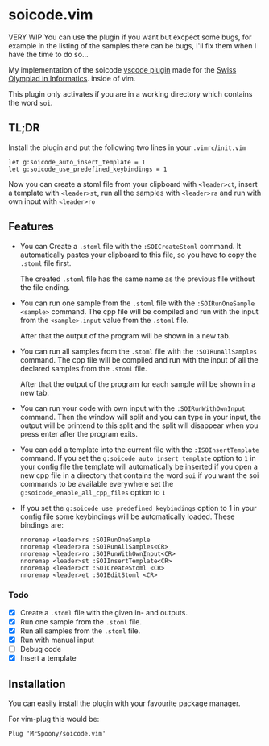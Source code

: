 # soicode.vim

VERY WIP
You can use the plugin if you want but excpect some bugs,
for example in the listing of the samples there can be bugs,
I'll fix them when I have the time to do so...

My implementation of the soicode
[vscode plugin](https://marketplace.visualstudio.com/items?itemName=swissolyinfo.soicode)
made for the [Swiss Olympiad in Informatics](https://soi.ch).
inside of vim.

This plugin only activates if you are in a working directory which contains
the word `soi`.

## TL;DR

Install the plugin and put the following two lines in your `.vimrc`/`init.vim`

```vim
let g:soicode_auto_insert_template = 1
let g:soicode_use_predefined_keybindings = 1
```

Now you can create a stoml file from your clipboard with `<leader>ct`,
insert a template with `<leader>st`,
run all the samples with `<leader>ra` and
run with own input with `<leader>ro`

## Features

- You can Create  a `.stoml` file with the `:SOICreateStoml` command.
  It automatically pastes your clipboard to this file,
  so you have to copy the `.stoml` file first.

  The created `.stoml` file has the same name
as the previous file without the file ending.

- You can run one sample from the `.stoml` file
  with the `:SOIRunOneSample <sample>` command.
  The cpp file will be compiled and run with the input
  from the `<sample>.input` value from the `.stoml` file.

  After that the output of the program will be shown in a new tab.

- You can run all samples from the `.stoml` file
  with the `:SOIRunAllSamples` command.
  The cpp file will be compiled and run with the input
  of all the declared samples from the `.stoml` file.

  After that the output of the program for each sample will be shown in a new tab.

- You can run your code with own input with the `:SOIRunWithOwnInput` command.
  Then the window will split and you can type in your input,
  the output will be printend to this split and the split will disappear
  when you press enter after the program exits.

- You can add a template into the current file with the `:ISOInsertTemplate` command.
  If you set the `g:soicode_auto_insert_template` option to `1` in your config file
  the template will automatically be inserted if you open a new cpp file in a directory
  that contains the word `soi` if you want the soi commands to be available everywhere
  set the `g:soicode_enable_all_cpp_files` option to `1`

- If you set the `g:soicode_use_predefined_keybindings` option
  to 1 in your config file some keybindings will be automatically loaded.
  These bindings are:

  ```vim
  nnoremap <leader>rs :SOIRunOneSample
  nnoremap <leader>ra :SOIRunAllSamples<CR>
  nnoremap <leader>ro :SOIRunWithOwnInput<CR>
  nnoremap <leader>st :SOIInsertTemplate<CR>
  nnoremap <leader>ct :SOICreateStoml <CR>
  nnoremap <leader>et :SOIEditStoml <CR>
  ```

### Todo

- [x] Create a `.stoml` file with the given in- and outputs.
- [x] Run one sample from the `.stoml` file.
- [x] Run all samples from the `.stoml` file.
- [x] Run with manual input
- [ ] Debug code
- [x] Insert a template

## Installation

You can easily install the plugin with your favourite package manager.

For vim-plug this would be:

```vim
Plug 'MrSpoony/soicode.vim'
```
